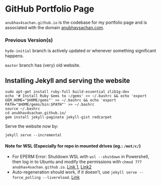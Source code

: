 # GitHub Portfolio Page

`anubhav4sachan.github.io` is the codebase for my portfolio page and is associated with the domain [anubhavsachan.com](https://anubhavsachan.com).

### Previous Version(s)
`hyde-initial` branch is actively updated or whenever something significant happens.

`master` branch has (very) old website.


## Installing Jekyll and serving the website

```
sudo apt-get install ruby-full build-essential zlib1g-dev
echo '# Install Ruby Gems to ~/gems' >> ~/.bashrc && echo 'export GEM_HOME="$HOME/gems"' >> ~/.bashrc && echo 'export PATH="$HOME/gems/bin:$PATH"' >> ~/.bashrc
source ~/.bashrc
cd anubhav4sachan.github.io/
gem install jekyll-paginate jekyll-gist redcarpet
```

Serve the website now by:

`jekyll serve --incremental`

#### Note for WSL (Especially for repo in mounted drives (eg.: `/mnt/c/`)

- For EPERM Error: Shutdown WSL with `wsl --shutdown` in Powershell, then log in to Ubuntu and modify the permissions with `chmod 777 anubhav4sachan.github.io`. [Link 1](https://stackoverflow.com/questions/57243299/jekyll-operation-not-permitted-apply2files/57281081), [Link2](https://stackoverflow.com/questions/46610256/chmod-wsl-bash-doesnt-work)
- Auto-regeneration should work, if it doesn't, use `jekyll serve --force_polling --livereload`. [Link](https://github.com/microsoft/WSL/issues/216#issuecomment-716047269)

